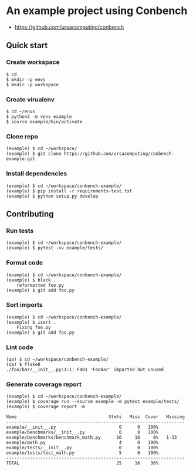 # An example project using Conbench

- https://github.com/ursacomputing/conbench


## Quick start


### Create workspace
    $ cd
    $ mkdir -p envs
    $ mkdir -p workspace


### Create virualenv
    $ cd ~/envs
    $ python3 -m venv example
    $ source example/bin/activate


### Clone repo
    (example) $ cd ~/workspace/
    (example) $ git clone https://github.com/ursacomputing/conbench-example.git


### Install dependencies
    (example) $ cd ~/workspace/conbench-example/
    (example) $ pip install -r requirements-test.txt
    (example) $ python setup.py develop


## Contributing


### Run tests
    (example) $ cd ~/workspace/conbench-example/
    (example) $ pytest -vv example/tests/


### Format code
    (example) $ cd ~/workspace/conbench-example/
    (example) $ black .
        reformatted foo.py
    (example) $ git add foo.py


### Sort imports
    (example) $ cd ~/workspace/conbench-example/
    (example) $ isort .
        Fixing foo.py
    (example) $ git add foo.py


### Lint code
    (qa) $ cd ~/workspace/conbench-example/
    (qa) $ flake8
    ./foo/bar/__init__.py:1:1: F401 'FooBar' imported but unused


### Generate coverage report
    (example) $ cd ~/workspace/conbench-example/
    (example) $ coverage run --source example -m pytest example/tests/ 
    (example) $ coverage report -m
    
```
Name                                   Stmts   Miss  Cover   Missing
--------------------------------------------------------------------
example/__init__.py                        0      0   100%
example/benchmarks/__init__.py             0      0   100%
example/benchmarks/benchmark_math.py      16     16     0%   1-33
example/math.py                            4      0   100%
example/tests/__init__.py                  0      0   100%
example/tests/test_math.py                 5      0   100%
--------------------------------------------------------------------
TOTAL                                     25     16    36%
```    
